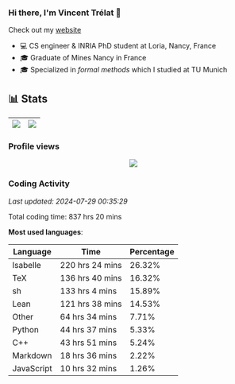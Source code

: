 ### Hi there, I'm Vincent Trélat 👋

Check out my [website](https://vtrelat.github.io)

-   💻 CS engineer & INRIA PhD student at Loria, Nancy, France
-   🎓 Graduate of Mines Nancy in France
-   🎓 Specialized in _formal methods_ which I studied at TU Munich

## 📊 **Stats**

| <img align="center" src="https://readme-stats.clckblog.space/api?username=VTrelat&show_icons=true&include_all_commits=true&theme=tokyonight&hide_border=true" /> | <img align="center" src="https://readme-stats.clckblog.space/api/top-langs/?username=VTrelat&layout=compact&theme=tokyonight&hide_border=true" /> |
| ---------------------------------------------------------------------------------------------------------------------------------------------------------------- | ------------------------------------------------------------------------------------------------------------------------------------------------- |

### Profile views

<p align="center">
 <img src="https://profile-counter.glitch.me/VTrelat/count.svg" />
</p>

<!--automations-->
### Coding Activity
_Last updated: 2024-07-29 00:35:29_

Total coding time: 837 hrs 20 mins

**Most used languages**:

| Language | Time | Percentage |
| ------------- | ------------- | ------------- |
| Isabelle | 220 hrs 24 mins | 26.32% |
| TeX | 136 hrs 40 mins | 16.32% |
| sh | 133 hrs 4 mins | 15.89% |
| Lean | 121 hrs 38 mins | 14.53% |
| Other | 64 hrs 34 mins | 7.71% |
| Python | 44 hrs 37 mins | 5.33% |
| C++ | 43 hrs 51 mins | 5.24% |
| Markdown | 18 hrs 36 mins | 2.22% |
| JavaScript | 10 hrs 32 mins | 1.26% |

